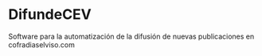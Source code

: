 # DifundeCEV
Software para la automatización de la difusión de nuevas publicaciones en cofradiaselviso.com
